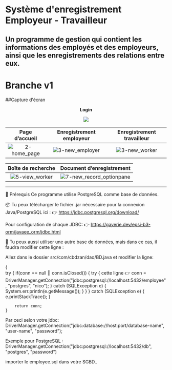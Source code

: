 # Système d'enregistrement Employeur - Travailleur
Un programme de gestion qui contient les informations des employés et des employeurs, ainsi que les enregistrements des relations entre eux.
---

# Branche v1
##Capture d'écran
<p align="center"><strong>Login</strong></p>
<p align="center"><img src="https://user-images.githubusercontent.com/71611710/157845415-c8f293df-5e1a-4ac5-a066-1971ee3ab6ae.png"></p>

| **Page d’accueil**            | **Enregistrement employeur**|  **Enregistrement travailleur**
:------------------------:|:------------------------:|:-------------------------:
![2-home_page](https://user-images.githubusercontent.com/71611710/157845986-0b99502d-ec6a-411c-999c-d37859dcf47e.png) | ![3-new_employer](https://user-images.githubusercontent.com/71611710/157849241-2a4ea23f-f195-4152-ab57-b2da20a1ea87.png)  |  ![3-new_worker](https://user-images.githubusercontent.com/71611710/157849850-5c6cfda1-05cd-4164-8287-474496cd189e.png)

| **Boîte de recherche**  | **Document d’enregistrement**
:----------------:|:-------------------------:
![5-view_worker](https://user-images.githubusercontent.com/71611710/157850829-c03944a1-bd1b-41d6-875b-61f8d8ce4d62.png) | ![7-new_record_optionpane](https://user-images.githubusercontent.com/71611710/158039292-30c103d1-bdaa-4f3f-bd36-342815fd6efd.png)

---

🧰 Prérequis
Ce programme utilise PostgreSQL comme base de données.


📦 Tu peux télécharger le fichier .jar nécessaire pour la connexion Java/PostgreSQL ici :
👉 https://jdbc.postgresql.org/download/

Pour configuration de chaque JDBC:
👉 https://gayerie.dev/epsi-b3-orm/javaee_orm/jdbc.html

🔧 Tu peux aussi utiliser une autre base de données, mais dans ce cas, il faudra modifier cette ligne :

Allez dans le dossier src/com/cbdzan/dao/BD.java et modifier la ligne:

 {		
		try {
			if(conn == null || conn.isClosed()) {
				try {
			cette ligne 👉		conn = DriverManager.getConnection("jdbc:postgresql://localhost:5432/employee", "postgres", "nico");
				} catch (SQLException e) {
					System.err.println(e.getMessage());
				}
			}
		} catch (SQLException e) {
			e.printStackTrace();
		}
		
		return conn;
	}

Par ceci selon votre jdbc:
DriverManager.getConnection("jdbc:database://host:port/database-name", "user-name", "password");

Exemple pour PostgreSQL :
DriverManager.getConnection("jdbc:postgresql://localhost:5432/db", "postgres", "password")

importer le employee.sql dans votre SGBD..

